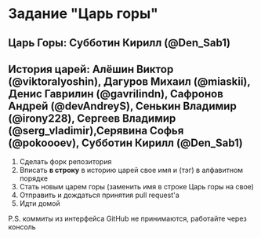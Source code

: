 # Задание "Царь горы"

## Царь Горы: Субботин Кирилл (@Den_Sab1)

## История царей: Алёшин Виктор (@viktoralyoshin), Дагуров Михаил (@miaskii),  Денис Гаврилин (@gavrilindn), Сафронов Андрей (@devAndreyS), Сенькин Владимир (@irony228), Сергеев Владимир (@serg_vladimir),Серявина Софья (@pokoooev), Субботин Кирилл (@Den_Sab1)


1. Сделать форк репозитория
2. Вписать **в строку** в историю царей свое имя и (тэг) в алфавитном порядке
3. Стать новым царем горы (заменить имя в строке Царь горы на свое)
4. Отправить и дождаться принятия pull request'а
5. Идти домой

P.S. коммиты из интерфейса GitHub не принимаются, работайте через консоль

